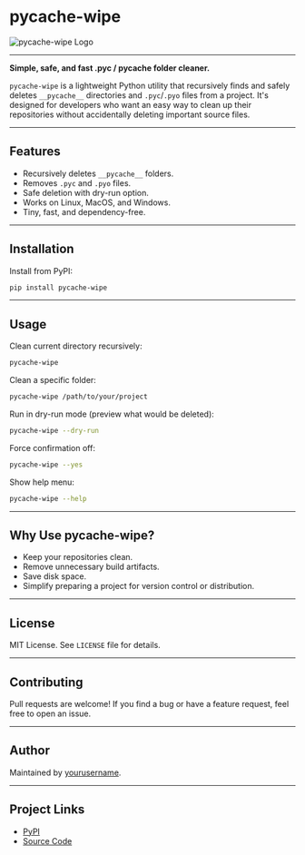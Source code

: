 # pycache-wipe

![pycache-wipe Logo](https://pypi.org/static/images/logo-small.8998e9d1.svg)

---

**Simple, safe, and fast .pyc / __pycache__ folder cleaner.**

`pycache-wipe` is a lightweight Python utility that recursively finds and safely deletes `__pycache__` directories and `.pyc`/`.pyo` files from a project. It's designed for developers who want an easy way to clean up their repositories without accidentally deleting important source files.

---

## Features

- Recursively deletes `__pycache__` folders.
- Removes `.pyc` and `.pyo` files.
- Safe deletion with dry-run option.
- Works on Linux, MacOS, and Windows.
- Tiny, fast, and dependency-free.

---

## Installation

Install from PyPI:

```bash
pip install pycache-wipe
```

---

## Usage

Clean current directory recursively:

```bash
pycache-wipe
```

Clean a specific folder:

```bash
pycache-wipe /path/to/your/project
```

Run in dry-run mode (preview what would be deleted):

```bash
pycache-wipe --dry-run
```

Force confirmation off:

```bash
pycache-wipe --yes
```

Show help menu:

```bash
pycache-wipe --help
```

---

## Why Use pycache-wipe?

- Keep your repositories clean.
- Remove unnecessary build artifacts.
- Save disk space.
- Simplify preparing a project for version control or distribution.

---

## License

MIT License. See `LICENSE` file for details.

---

## Contributing

Pull requests are welcome! If you find a bug or have a feature request, feel free to open an issue.

---

## Author

Maintained by [yourusername](https://github.com/yourusername).

---

## Project Links

- [PyPI](https://pypi.org/project/pycache-wipe/)
- [Source Code](https://github.com/yourusername/pycache-wipe)

